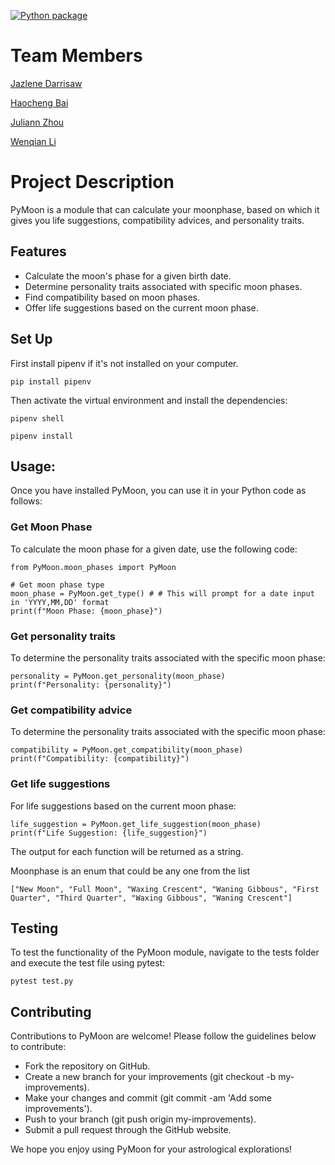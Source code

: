 [![Python package](https://github.com/software-students-fall2023/3-python-package-exercise-jkv/actions/workflows/python-package.yml/badge.svg)](https://github.com/software-students-fall2023/3-python-package-exercise-jkv/actions/workflows/python-package.yml)

# Team Members
[Jazlene Darrisaw](https://github.com/Jazlene30)

[Haocheng Bai](https://github.com/VincentBai-dotcom)

[Juliann Zhou](https://github.com/juliannzhou)

[Wenqian Li](https://github.com/kevinli2260)


# Project Description
PyMoon is a module that can calculate your moonphase, based on which it gives you life suggestions, compatibility advices, and personality traits.

## Features
* Calculate the moon's phase for a given birth date.
* Determine personality traits associated with specific moon phases.
* Find compatibility based on moon phases.
* Offer life suggestions based on the current moon phase.

## Set Up
First install pipenv if it's not installed on your computer. 

`pip install pipenv`

Then activate the virtual environment and install the dependencies:

`pipenv shell`

`pipenv install`

## Usage:
Once you have installed PyMoon, you can use it in your Python code as follows:

### Get Moon Phase
To calculate the moon phase for a given date, use the following code:
```
from PyMoon.moon_phases import PyMoon

# Get moon phase type
moon_phase = PyMoon.get_type() # # This will prompt for a date input in 'YYYY,MM,DD' format
print(f"Moon Phase: {moon_phase}")
```

### Get personality traits
To determine the personality traits associated with the specific moon phase:
```
personality = PyMoon.get_personality(moon_phase)
print(f"Personality: {personality}")
```
### Get compatibility advice
To determine the personality traits associated with the specific moon phase:
```
compatibility = PyMoon.get_compatibility(moon_phase)
print(f"Compatibility: {compatibility}")
```
### Get life suggestions
For life suggestions based on the current moon phase:
```
life_suggestion = PyMoon.get_life_suggestion(moon_phase)
print(f"Life Suggestion: {life_suggestion}")
```
The output for each function will be returned as a string. 

Moonphase is an enum that could be any one from the list 

`["New Moon",
"Full Moon",
"Waxing Crescent",
"Waning Gibbous",
"First Quarter",
"Third Quarter",
"Waxing Gibbous",
"Waning Crescent"]`



## Testing
To test the functionality of the PyMoon module, navigate to the tests folder and execute the test file using pytest:

`pytest test.py`

## Contributing

Contributions to PyMoon are welcome! Please follow the guidelines below to contribute:

* Fork the repository on GitHub.
* Create a new branch for your improvements (git checkout -b my-improvements).
* Make your changes and commit (git commit -am 'Add some improvements').
* Push to your branch (git push origin my-improvements).
* Submit a pull request through the GitHub website.

We hope you enjoy using PyMoon for your astrological explorations!
